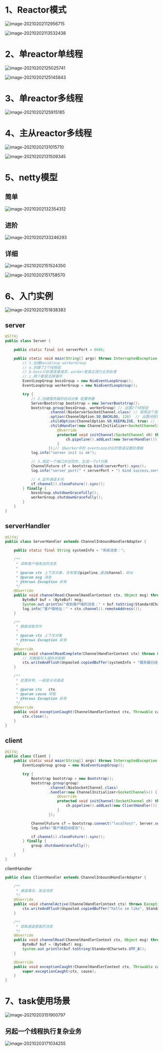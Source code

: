 # 1、Reactor模式

![image-20210202112956715](https://gitee.com/likeloveC/picture_bed/raw/master/img/8.26/20210202112956.png)

![image-20210202113532438](https://gitee.com/likeloveC/picture_bed/raw/master/img/8.26/20210202113532.png)



# 2、单reactor单线程

![image-20210202125025741](https://gitee.com/likeloveC/picture_bed/raw/master/img/8.26/20210202125025.png)

![image-20210202125145843](https://gitee.com/likeloveC/picture_bed/raw/master/img/8.26/20210202125145.png)



# 3、单reactor多线程

![image-20210202125915185](https://gitee.com/likeloveC/picture_bed/raw/master/img/8.26/20210202125915.png)

# 4、主从reactor多线程

![image-20210202131015710](https://gitee.com/likeloveC/picture_bed/raw/master/img/8.26/20210202131015.png)

![image-20210202131509345](https://gitee.com/likeloveC/picture_bed/raw/master/img/8.26/20210202131509.png)

# 5、netty模型

## 简单

![image-20210202132354312](https://gitee.com/likeloveC/picture_bed/raw/master/img/8.26/20210202132354.png)



## 进阶

![image-20210202133246293](https://gitee.com/likeloveC/picture_bed/raw/master/img/8.26/20210202133246.png)

## 详细

![image-20210202151524350](https://gitee.com/likeloveC/picture_bed/raw/master/img/8.26/20210202151524.png)

![image-20210202151758570](https://gitee.com/likeloveC/picture_bed/raw/master/img/8.26/20210202151758.png)



# 6、入门实例

![image-20210202151838383](https://gitee.com/likeloveC/picture_bed/raw/master/img/8.26/20210202151838.png)

## server

```java
@Slf4j
public class Server {

    public static final int serverPort = 6666;

    public static void main(String[] args) throws InterruptedException {
        // 1.创建bossGroup workerGroup
        // a.创建了2个线程组
        // b.boss只处理连接请求，worker是真正进行业务处理
        // c.两个都是无限循环
        EventLoopGroup bossGroup = new NioEventLoopGroup();
        EventLoopGroup workerGroup = new NioEventLoopGroup();

        try {
            // 2.创建服务器的启动对象 配置参数
            ServerBootstrap bootstrap = new ServerBootstrap();
            bootstrap.group(bossGroup, workerGroup) // 设置2个线程组
                    .channel(NioServerSocketChannel.class) // 使用这个类作为通道
                    .option(ChannelOption.SO_BACKLOG, 128)  // 设置线程队列等待连接个数
                    .childOption(ChannelOption.SO_KEEPALIVE, true) // 设置保持活动连接状态
                    .childHandler(new ChannelInitializer<SocketChannel>() {
                        @Override
                        protected void initChannel(SocketChannel ch) throws Exception {
                            ch.pipeline().addLast(new ServerHandler());  // 绑定我们自己的handler
                        }
                    });// 给worker中的 eventLoop对应的管道设置处理器
            log.info("server init is ok");

            // 3.绑定一个端口并且同步，生成一个cf对象
            ChannelFuture cf = bootstrap.bind(serverPort).sync();
            log.info("server port(" + serverPort + ") bind success,server start!");

            // 4.监听通道关闭
            cf.channel().closeFuture().sync();
        } finally {
            bossGroup.shutdownGracefully();
            workerGroup.shutdownGracefully();
        }
    }
}
```

## serverHandler

```java
@Slf4j
public class ServerHandler extends ChannelInboundHandlerAdapter {

    public static final String systemInfo = "系统消息：";

    /**
     * 读取客户端发送的消息
     *
     * @param ctx 上下文对象，含有管道pipeline,通道channel，地址
     * @param msg 消息
     * @throws Exception 异常
     */
    @Override
    public void channelRead(ChannelHandlerContext ctx, Object msg) throws Exception {
        ByteBuf buf = (ByteBuf) msg;
        System.out.println("收到客户端的消息：" + buf.toString(StandardCharsets.UTF_8));
        log.info("客户端地址：" + ctx.channel().remoteAddress());
    }

    /**
     * 数据读取完毕
     *
     * @param ctx 上下文对象
     * @throws Exception 异常
     */
    @Override
    public void channelReadComplete(ChannelHandlerContext ctx) throws Exception {
        // 将数据写入缓存并刷新
        ctx.writeAndFlush(Unpooled.copiedBuffer(systemInfo + "服务器已经收到消息", StandardCharsets.UTF_8));
    }

    /**
     * 处理异常，一般是关闭通道
     *
     * @param ctx   ctx
     * @param cause 导致
     * @throws Exception 异常
     */
    @Override
    public void exceptionCaught(ChannelHandlerContext ctx, Throwable cause) throws Exception {
        ctx.close();
    }
}
```



## client

```java
@Slf4j
public class Client {
    public static void main(String[] args) throws InterruptedException {
        EventLoopGroup group = new NioEventLoopGroup();

        try {
            Bootstrap bootstrap = new Bootstrap();
            bootstrap.group(group)
                    .channel(NioSocketChannel.class)
                    .handler(new ChannelInitializer<SocketChannel>() {
                        @Override
                        protected void initChannel(SocketChannel ch) throws Exception {
                            ch.pipeline().addLast(new ClientHandler());
                        }
                    });

            ChannelFuture cf = bootstrap.connect("localhost", Server.serverPort).sync();
            log.info("客户端启动成功");

            cf.channel().closeFuture().sync();
        } finally {
            group.shutdownGracefully();
        }
    }
}
```

clientHandler

```java
public class ClientHandler extends ChannelInboundHandlerAdapter {

    /**
     * 通道激活，发送消息
     */
    @Override
    public void channelActive(ChannelHandlerContext ctx) throws Exception {
        ctx.writeAndFlush(Unpooled.copiedBuffer("hello im like", StandardCharsets.UTF_8));
    }

    /**
     * 读取通道里面的消息
     */
    @Override
    public void channelRead(ChannelHandlerContext ctx, Object msg) throws Exception {
        ByteBuf buf = (ByteBuf) msg;
        System.out.println(buf.toString(StandardCharsets.UTF_8));
    }

    @Override
    public void exceptionCaught(ChannelHandlerContext ctx, Throwable cause) throws Exception {
        super.exceptionCaught(ctx, cause);
    }
}
```

# 7、task使用场景

![image-20210203151900797](https://gitee.com/likeloveC/picture_bed/raw/master/img/8.26/20210203151900.png)

## 另起一个线程执行复杂业务

![image-20210203171034255](C:%5CUsers%5Cpdd20%5CAppData%5CRoaming%5CTypora%5Ctypora-user-images%5Cimage-20210203171034255.png)